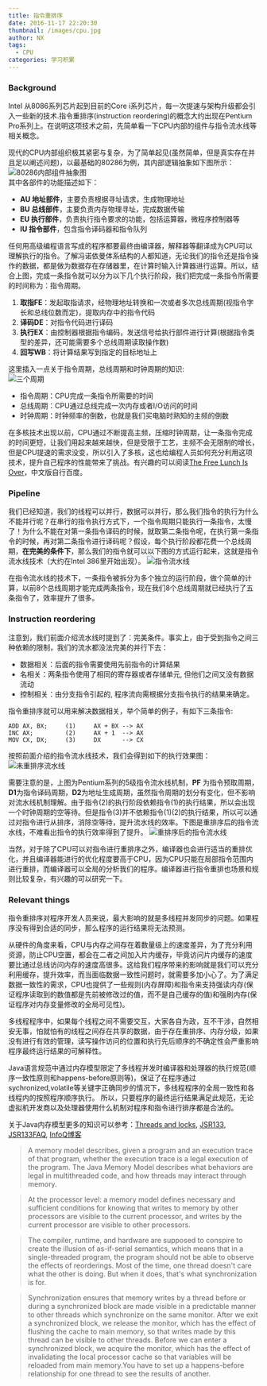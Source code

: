 ```yaml
---
title: 指令重排序
date: 2016-11-17 22:20:30
thumbnail: /images/cpu.jpg
author: NX
tags:
  - CPU
categories: 学习积累  
---
```

### Background
Intel 从8086系列芯片起到目前的Core i系列芯片，每一次提速与架构升级都会引入一些新的技术.指令重排序(instruction reordering)的概念大约出现在Pentium Pro系列上。在说明这项技术之前，先简单看一下CPU内部的组件与指令流水线等相关概念。

<!-- more -->

现代的CPU内部组织极其紧密与复杂，为了简单起见(虽然简单，但是真实存在并且足以阐述问题)，以最基础的80286为例，其内部逻辑抽象如下图所示：  
![80286内部组件抽象图](286.png)  
其中各部件的功能描述如下：

- **AU 地址部件**，主要负责根据寻址请求，生成物理地址
- **BU 总线部件**，主要负责内存物理寻址，完成数据传输
- **EU 执行部件**，负责执行指令要求的功能，包括运算器，微程序控制器等
- **IU 指令部件**，包含指令译码器和指令队列

任何用高级编程语言写成的程序都要最终由编译器，解释器等翻译成为CPU可以理解执行的指令。了解冯诺依曼体系结构的人都知道，无论我们的指令还是指令操作的数据，都是做为数据存在存储器里，在计算时输入计算器进行运算。所以，结合上图，完成一条指令就可以分为以下几个执行阶段，我们把完成一条指令所需要的时间称为：指令周期。

1. **取指FE**：发起取指请求，经物理地址转换和一次或者多次总线周期(视指令字长和总线位数而定)，提取内存中的指令代码
2. **译码DE**：对指令代码进行译码
3. **执行EX**：由控制器根据指令编码，发送信号给执行部件进行计算(根据指令类型的差异，还可能需要多个总线周期读取操作数)
4. **回写WB**：将计算结果写到指定的目标地址上

这里插入一点关于指令周期，总线周期和时钟周期的知识:  
![三个周期](cycle.png)
- 指令周期：CPU完成一条指令所需要的时间
- 总线周期：CPU通过总线完成一次内存或者I/O访问的时间
- 时钟周期：时钟频率的倒数，也就是我们买电脑时熟知的主频的倒数

在多核技术出现以前，CPU通过不断提高主频，压缩时钟周期，让一条指令完成的时间更短，让我们用起来越来越快，但是受限于工艺，主频不会无限制的增长，但是CPU提速的需求没变，所以引入了多核，这也给编程人员如何充分利用这项技术，提升自己程序的性能带来了挑战。有兴趣的可以阅读[The Free Lunch Is Over][1]，中文版自行百度。

### Pipeline
我们已经知道，我们的线程可以并行，数据可以并行，那么我们指令的执行为什么不能并行呢？在串行的指令执行方式下，一个指令周期只能执行一条指令，太慢了！为什么不能在对第一条指令译码的时候，就取第二条指令呢，在执行第一条指令的时候，再对第二条指令进行译码呢？假设，每个执行阶段都花费一个总线周期，**在完美的条件下**，那么我们的指令就可以以下图的方式运行起来，这就是指令流水线技术（大约在Intel 386里开始出现）。
![指令流水线](pipeline.jpg)

在指令流水线的技术下，一条指令被拆分为多个独立的运行阶段，做个简单的计算，以前8个总线周期才能完成两条指令，现在我们8个总线周期就已经执行了五条指令了，效率提升了很多。

### Instruction reordering
注意到，我们前面介绍流水线时提到了：完美条件。事实上，由于受到指令之间三种依赖的限制，我们的流水都没法完美的并行下去：

- 数据相关：后面的指令需要使用先前指令的计算结果
- 名相关：两条指令使用了相同的寄存器或者存储单元, 但他们之间又没有数据流动
- 控制相关：由分支指令引起的, 程序流向需根据分支指令执行的结果来确定。

指令重排序就可以用来解决数据相关，举个简单的例子，有如下三条指令:

    ADD AX, BX;     (1)     AX + BX --> AX
    INC AX;         (2)     AX + 1  --> AX
    MOV CX, DX;     (3)     DX      --> CX

按照前面介绍的指令流水线技术，我们会得到如下的执行效果图：
![未重排序流水线](before-reordering.jpg)

需要注意的是，上图为Pentium系列的5级指令流水线机制，**PF** 为指令预取周期，**D1**为指令译码周期，**D2**为地址生成周期，虽然指令周期的划分有变化，但不影响对流水线机制理解。由于指令(2)的执行阶段依赖指令(1)的执行结果，所以会出现一个时钟周期的空等待。但是指令(3)并不依赖指令(1)(2)的执行结果，所以可以通过对指令进行从排序，消除空等待，提升流水线的效率。下图是重排序后的指令流水线，不难看出指令的执行效率得到了提升。
![重排序后的指令流水线](after-reordering.jpg)

当然，对于除了CPU可以对指令进行重排序之外，编译器也会进行适当的重排优化，并且编译器能进行的优化程度要高于CPU，因为CPU只能在局部指令范围内进行重排，而编译器可以全局的分析我们的程序。编译器进行指令重排也场景和规则比较复杂，有兴趣的可以研究一下。

### Relevant things
指令重排序对程序开发人员来说，最大影响的就是多线程并发同步的问题。如果程序没有得到合适的同步，那么程序的运行结果将无法预测。

从硬件的角度来看，CPU与内存之间存在着数量级上的速度差异，为了充分利用资源，防止CPU空置，都会在二者之间加入片内缓存，毕竟访问片内缓存的速度要比通过总线访问内存的速度高很多。这给我们程序带来的影响就是我们可以充分利用缓存，提升效率，而当面临数据一致性问题时，就需要多加小心了。为了满足数据一致性的需求，CPU也提供了一些规则(内存屏障)和指令来支持强读内存(保证程序读取到的数值都是先前被修改过的值，而不是自己缓存的值)和强刷内存(保证程序对内存变量修改的全局可见性)。

多线程程序中，如果每个线程之间不需要交互，大家各自为政，互不干涉，自然相安无事，怕就怕有的线程之间存在共享的数据，由于存在重排序、内存分级，如果没有进行有效的管理，读写操作访问的位置和执行先后顺序的不确定性会严重影响程序最终运行结果的可解释性。

Java语言规范中通过内存模型限定了多线程并发时编译器和处理器的执行规范(顺序一致性原则和happens-before原则等)，保证了在程序通过sychronized,volatile等关键字正确同步的情况下，多线程程序的全局一致性和各线程内的按照程序顺序执行。
所以，只要程序的最终运行结果满足此规范，无论虚拟机开发商以及处理器使用什么机制对程序和指令进行排序都是合法的。

关于Java内存模型更多的知识可以参考：[Threads and locks][2], [JSR133][3], [JSR133FAQ][4], [InfoQ博客][5]

> A memory model describes, given a program and an execution trace of that program, whether the execution trace is a legal execution of the program. The Java Memory Model describes what behaviors are legal in multithreaded code, and how threads may interact through memory.

> At the processor level: a memory model defines necessary and sufficient conditions for knowing that writes to memory by other processors are visible to the current processor, and writes by the current processor are visible to other processors.

> The compiler, runtime, and hardware are supposed to conspire to create the illusion of as-if-serial semantics, which means that in a single-threaded program, the program should not be able to observe the effects of reorderings. Most of the time, one thread doesn't care what the other is doing. But when it does, that's what synchronization is for.

>Synchronization ensures that memory writes by a thread before or during a synchronized block are made visible in a predictable manner to other threads which synchronize on the same monitor. After we exit a synchronized block, we release the monitor, which has the effect of flushing the cache to main memory, so that writes made by this thread can be visible to other threads. Before we can enter a synchronized block, we acquire the monitor, which has the effect of invalidating the local processor cache so that variables will be reloaded from main memory.You have to set up a happens-before relationship for one thread to see the results of another.

[1]: http://www.gotw.ca/publications/concurrency-ddj.htm  "The free launch is over"
[2]: http://docs.oracle.com/javase/specs/jls/se7/html/jls-17.html#jls-17.4 "Threads and locks"
[3]: http://www.cs.umd.edu/~pugh/java/memoryModel/jsr133.pdf "JSR133"
[4]: http://www.cs.umd.edu/~pugh/java/memoryModel/jsr-133-faq.html "FAQ"
[5]: http://www.infoq.com/cn/author/%E7%A8%8B%E6%99%93%E6%98%8E "InfoQ"
